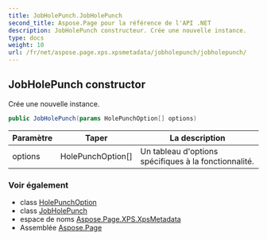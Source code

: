 ```yaml
---
title: JobHolePunch.JobHolePunch
second_title: Aspose.Page pour la référence de l'API .NET
description: JobHolePunch constructeur. Crée une nouvelle instance.
type: docs
weight: 10
url: /fr/net/aspose.page.xps.xpsmetadata/jobholepunch/jobholepunch/
---
```

## JobHolePunch constructor

Crée une nouvelle instance.

```csharp
public JobHolePunch(params HolePunchOption[] options)
```

| Paramètre | Taper | La description |
| --- | --- | --- |
| options | HolePunchOption[] | Un tableau d'options spécifiques à la fonctionnalité. |

### Voir également

* class [HolePunchOption](../../holepunch.holepunchoption/)
* class [JobHolePunch](../)
* espace de noms [Aspose.Page.XPS.XpsMetadata](../../jobholepunch/)
* Assemblée [Aspose.Page](../../../)


